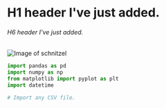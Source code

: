 # H1 header I've just added.
###### H6 header I've just added.

![Image of schnitzel]([https://en.wikipedia.org/wiki/Schnitzel#/media/File:Breitenlesau_Krug_Br%C3%A4u_Schnitzel.JPG](https://upload.wikimedia.org/wikipedia/commons/thumb/2/22/Breitenlesau_Krug_Br%C3%A4u_Schnitzel.JPG/1024px-Breitenlesau_Krug_Br%C3%A4u_Schnitzel.JPG))

``` Python
import pandas as pd
import numpy as np
from matplotlib import pyplot as plt
import datetime

# Import any CSV file.
```
